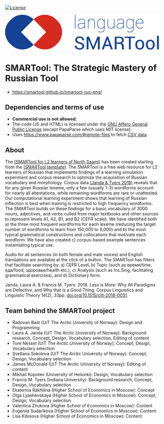 
[![License](https://img.shields.io/badge/license-%20AGPL-blue.svg)](LICENSE)

![language SMARTool](img/language_SMARTool_logo.png "language SMARTool")


# SMARTool: The Strategic Mastery of Russian Tool

- https://smartool.github.io/smartool-rus-eng/


## Dependencies and terms of use

- **Commercial use is not allowed**.
- The code (JS and HTML) is licensed under the
  [GNU Affero General Public License](https://www.gnu.org/licenses/agpl-3.0.en.html)
  (except PapaParse which uses MIT license).
- Uses https://www.papaparse.com/#remote-files to fetch [CSV data](https://github.com/smartool/data-rus-eng).


## About

The [(SMARTool for L2 learners of North Saami)](https://smartool.github.io/smartool-sme-nob/) has been created starting from the [(SMARTool template)](https://github.com/smartool/smartool-template).
The SMARTool is a free web resource for L2 learners of Russian that implements
findings of a learning simulation experiment and corpus research to optimize
the acquisition of Russian vocabulary and morphology. Corpus data
[(Janda & Tyers 2018)](https://doi.org/10.1515/cllt-2018-0031)
reveals that for any given Russian lexeme, only a few (usually 1-3)
wordforms account for nearly all attestations, while remaining wordforms are
rare or unattested. Our computational learning experiment shows that learning
of Russian inflection is best when training is restricted to high frequency
wordforms. The SMARTool builds on these findings for a basic vocabulary of 3000
nouns, adjectives, and verbs culled from major textbooks and other sources to
represent levels A1, A2, B1, and B2 (CEFR scale). We have identified both a)
the three most frequent wordforms for each lexeme (reducing the target number
of wordforms to learn from 150,000 to 9,000) and b) the most typical
grammatical constructions and collocations that motivate each wordform. We have
also created c) corpus-based example sentences instantiating typical use.

Audio for all sentences (in both female and male voices) and English
translations are available at the click of a button. The SMARTool has filters
that facilitate searching by: a) CEFR Level, b) Topic (such as время/time,
еда/food, здоровье/health etc.), c) Analysis (such as Ins.Sing, facilitating
grammatical exercises), and d) Dictionary form.

Janda, Laura A. & Francis M. Tyers. 2018. Less is More: Why All Paradigms are
Defective, and Why that is a Good Thing. Corpus Linguistics and Linguistic
Theory 14(2), 33pp. [doi.org/10.1515/cllt-2018-0031](https://doi.org/10.1515/cllt-2018-0031).


## Team behind the SMARTool project

- Radovan Bast (UiT The Arctic University of Norway): Design and Programming
- Laura A. Janda (UiT The Arctic University of Norway): Background research, Concept, Design, Vocabulary selection, Editing of content
- Tore Nesset (UiT The Arctic University of Norway): Concept, Design, Vocabulary selection
- Svetlana Sokolova (UiT The Arctic University of Norway): Concept, Design, Vocabulary selection
- James McDonald (UiT The Arctic University of Norway): Editing of content
- Mikhail Kopotev (University of Helsinki): Design, Vocabulary selection
- Francis M. Tyers (Indiana University): Background research, Concept, Design, Vocabulary selection
- Ekaterina Rakhilina (Higher School of Economics in Moscow): Concept
- Olga Lyashevskaya (Higher School of Economics in Moscow): Concept, Design, Vocabulary selection
- Valentina Zhukova (Higher School of Economics in Moscow): Content
- Evgeniia Sudarikova (Higher School of Economics in Moscow): Content
- Lisa Kibisova (Higher School of Economics in Moscow): Content
